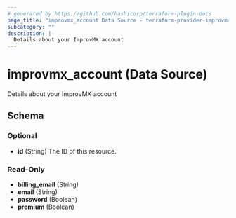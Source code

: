```yaml
---
# generated by https://github.com/hashicorp/terraform-plugin-docs
page_title: "improvmx_account Data Source - terraform-provider-improvmx"
subcategory: ""
description: |-
  Details about your ImprovMX account
---
```


# improvmx_account (Data Source)

Details about your ImprovMX account



<!-- schema generated by tfplugindocs -->
## Schema

### Optional

- **id** (String) The ID of this resource.

### Read-Only

- **billing_email** (String)
- **email** (String)
- **password** (Boolean)
- **premium** (Boolean)


